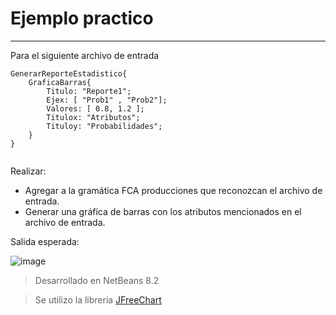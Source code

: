 # Ejemplo practico
------
Para el siguiente archivo de entrada 

```
GenerarReporteEstadistico{
    GraficaBarras{
        Titulo: "Reporte1";
        Ejex: [ "Prob1" , "Prob2"];
        Valores: [ 0.8, 1.2 ];
        Titulox: "Atributos";
        Tituloy: "Probabilidades";
    }
}


```
Realizar:
+ Agregar a la gramática FCA producciones que reconozcan el archivo de entrada.
+ Generar una gráfica de barras con los atributos mencionados en el archivo de entrada.

Salida esperada:

![image](https://user-images.githubusercontent.com/45029403/130735664-904bf774-ab9c-4885-9e25-1fb1beca93c4.png)


> Desarrollado en NetBeans 8.2

> Se utilizo la libreria [JFreeChart](https://www.tutorialspoint.com/jfreechart/jfreechart_bar_chart.htm)